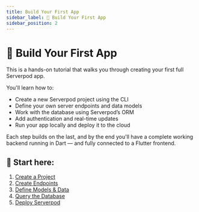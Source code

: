 ```yaml
---
title: Build Your First App
sidebar_label: 🧱 Build Your First App
sidebar_position: 2
---
```


# 🧱 Build Your First App

This is a hands-on tutorial that walks you through creating your first full Serverpod app.

You'll learn how to:

- Create a new Serverpod project using the CLI
- Define your own server endpoints and data models
- Work with the database using Serverpod’s ORM
- Add authentication and real-time updates
- Run your app locally and deploy it to the cloud

Each step builds on the last, and by the end you'll have a complete working backend running in Dart — and fully connected to a Flutter frontend.

## 🔗 Start here:

1. [Create a Project](./creating-a-project.md)
2. [Create Endpoints](./creating-endpoints.md)
3. [Define Models & Data](./models-and-data.md)
4. [Query the Database](./working-with-the-database.md)
5. [Deploy Serverpod](./deploying.md)
